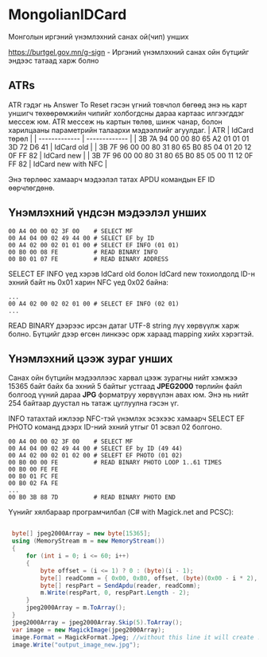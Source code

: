 # MongolianIDCard
Монголын иргэний үнэмлэхний санах ой(чип) унших 

https://burtgel.gov.mn/g-sign - Иргэний үнэмлэхний санах ойн бүтцийг эндээс татаад харж болно


## ATRs
ATR гэдэг нь Answer To Reset гэсэн үгний товчлол бөгөөд энэ нь карт уншигч төхөөрөмжийн чипийг холбогдсны дараа картаас илгээгддэг мессеж юм. ATR мессеж нь картын төлөв, шинж чанар, болон харилцааны параметрийн талаархи мэдээллийг агуулдаг.
| ATR  | IdCard төрөл |
| ------------- | ------------- |
| 3B 7A 94 00 00 80 65 A2 01 01 01 3D 72 D6 41  | IdCard old  |
| 3B 7F 96 00 00 80 31 80 65 B0 85 04 01 20 12 0F FF 82  | IdCard new  |
| 3B 7F 96 00 00 80 31 80 65 B0 85 05 00 11 12 0F FF 82  | IdCard new with NFC  |


Энэ төрлөөс хамаарч мэдээлэл татах APDU командын EF ID өөрчлөгдөнө.

## Үнэмлэхний үндсэн мэдээлэл унших
```
00 A4 00 00 02 3F 00    # SELECT MF
00 A4 04 00 02 49 44 00 # SELECT EF by ID
00 A4 02 00 02 01 01 00 # SELECT EF INFO (01 01)
00 B0 00 08 FE          # READ BINARY INFO
00 B0 01 07 FE          # READ BINARY ADDRESS
```

SELECT EF INFO үед хэрэв IdCard old болон IdCard new тохиолдолд ID-н эхний байт нь 0x01 харин NFC үед 0x02 байна:
```
...
00 A4 02 00 02 02 01 00 # SELECT EF INFO (02 01)
...
```
READ BINARY дээрээс ирсэн датаг UTF-8 string лүү хөрвүүлж харж болно. Бүтцийг дээр өгсөн линкээс орж хараад mapping хийх хэрэгтэй.

## Үнэмлэхний цээж зураг унших
Санах ойн бүтцийн мэдээллээс харвал цээж зурагны нийт хэмжээ 15365 байт байх ба эхний 5 байтыг устгаад **JPEG2000** төрлийн файл болгоод үүний дараа **JPG** форматруу хөрвүүлэн авах юм.
Энэ нь нийт 254 байтаар дуустал нь татаж цуглуулна гэсэн үг. 

INFO татахтай ижлээр NFC-тэй үнэмлэх эсэхээс хамаарч SELECT EF PHOTO команд дээрх ID-ний эхний утгыг 01 эсвэл 02 болгоно.
```
00 A4 00 00 02 3F 00    # SELECT MF
00 A4 04 00 02 49 44 00 # SELECT EF by ID (49 44)
00 A4 02 00 02 01 02 00 # SELEFT EF PHOTO (01 02)
00 B0 00 00 FE          # READ BINARY PHOTO LOOP 1..61 TIMES
00 B0 00 FE FE
00 B0 01 FC FE
00 B0 02 FA FE
...
00 B0 3B 88 7D          # READ BINARY PHOTO END
```
Үүнийг хялбараар програмчилбал (C# with Magick.net and PCSC):
```csharp

 byte[] jpeg2000Array = new byte[15365];
 using (MemoryStream m = new MemoryStream())
 {
     for (int i = 0; i <= 60; i++)
     {
         byte offset = (i <= 1) ? 0 : (byte)(i - 1);
         byte[] readComm = { 0x00, 0xB0, offset, (byte)(0x00 - i * 2), 0xfe };
         byte[] respPart = SendApdu(reader, readComm);
         m.Write(respPart, 0, respPart.Length - 2);
     }
     jpeg2000Array = m.ToArray();
 }
 jpeg2000Array = jpeg2000Array.Skip(5).ToArray();
 var image = new MagickImage(jpeg2000Array);
 image.Format = MagickFormat.Jpeg; //without this line it will create .jp2 file.
 image.Write("output_image_new.jpg");
```


